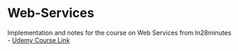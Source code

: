 # Web-Services

Implementation and notes for the course on Web Services from In28minutes - [Udemy Course Link ](https://www.udemy.com/course/spring-web-services-tutorial/)

